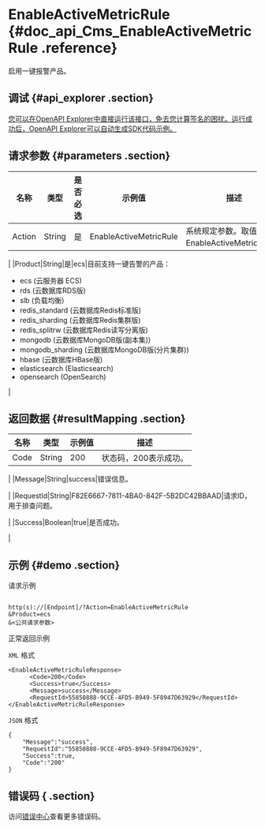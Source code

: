# EnableActiveMetricRule {#doc_api_Cms_EnableActiveMetricRule .reference}

启用一键报警产品。

## 调试 {#api_explorer .section}

[您可以在OpenAPI Explorer中直接运行该接口，免去您计算签名的困扰。运行成功后，OpenAPI Explorer可以自动生成SDK代码示例。](https://api.aliyun.com/#product=Cms&api=EnableActiveMetricRule&type=RPC&version=2019-01-01)

## 请求参数 {#parameters .section}

|名称|类型|是否必选|示例值|描述|
|--|--|----|---|--|
|Action|String|是|EnableActiveMetricRule|系统规定参数。取值：EnableActiveMetricRule。

 |
|Product|String|是|ecs|目前支持一键告警的产品：

 -   ecs \(云服务器 ECS\)
-   rds \(云数据库RDS版\)
-   slb \(负载均衡\)
-   redis\_standard \(云数据库Redis标准版\)
-   redis\_sharding \(云数据库Redis集群版\)
-   redis\_splitrw \(云数据库Redis读写分离版\)
-   mongodb \(云数据库MongoDB版\(副本集\)\)
-   mongodb\_sharding \(云数据库MongoDB版\(分片集群\)\)
-   hbase \(云数据库HBase版\)
-   elasticsearch \(Elasticsearch\)
-   opensearch \(OpenSearch\)

 |

## 返回数据 {#resultMapping .section}

|名称|类型|示例值|描述|
|--|--|---|--|
|Code|String|200|状态码，200表示成功。

 |
|Message|String|success|错误信息。

 |
|RequestId|String|F82E6667-7811-4BA0-842F-5B2DC42BBAAD|请求ID，用于排查问题。

 |
|Success|Boolean|true|是否成功。

 |

## 示例 {#demo .section}

请求示例

``` {#request_demo}

http(s)://[Endpoint]/?Action=EnableActiveMetricRule
&Product=ecs
&<公共请求参数>

```

正常返回示例

`XML` 格式

``` {#xml_return_success_demo}
<EnableActiveMetricRuleResponse>
      <Code>200</Code>
      <Success>true</Success>
      <Message>success</Message>
      <RequestId>55850888-9CCE-4FD5-B949-5F8947D63929</RequestId>
</EnableActiveMetricRuleResponse>
```

`JSON` 格式

``` {#json_return_success_demo}
{
	"Message":"success",
	"RequestId":"55850888-9CCE-4FD5-B949-5F8947D63929",
	"Success":true,
	"Code":"200"
}
```

## 错误码 { .section}

访问[错误中心](https://error-center.aliyun.com/status/product/Cms)查看更多错误码。

